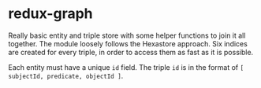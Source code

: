 # redux-graph

Really basic entity and triple store with some helper functions to join it all together. The module loosely follows the Hexastore approach. Six indices are created for every triple, in order to access them as fast as it is possible.

Each entity must have a unique `id` field.
The triple `id` is in the format of `[ subjectId, predicate, objectId ]`.
